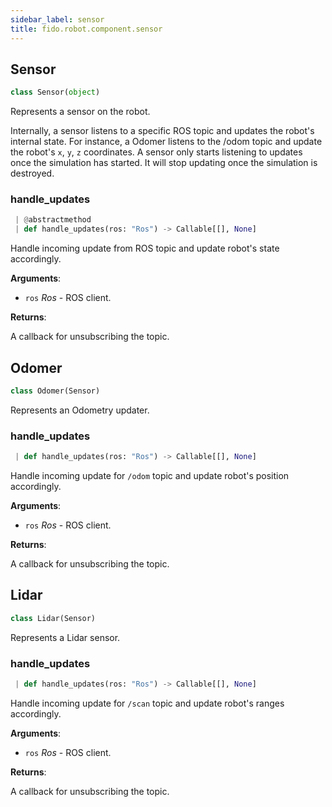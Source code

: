 ```yaml
---
sidebar_label: sensor
title: fido.robot.component.sensor
---
```


## Sensor

```python
class Sensor(object)
```

Represents a sensor on the robot.

Internally, a sensor listens to a specific ROS topic and updates the robot&#x27;s
internal state. For instance, a Odomer listens to the /odom topic and update the
robot&#x27;s `x`, `y`, `z` coordinates. A sensor only starts listening to updates once
the simulation has started. It will stop updating once the simulation is destroyed.

### handle\_updates

```python
 | @abstractmethod
 | def handle_updates(ros: "Ros") -> Callable[[], None]
```

Handle incoming update from ROS topic and update robot&#x27;s state accordingly.

**Arguments**:

- `ros` _Ros_ - ROS client.
  

**Returns**:

  A callback for unsubscribing the topic.

## Odomer

```python
class Odomer(Sensor)
```

Represents an Odometry updater.

### handle\_updates

```python
 | def handle_updates(ros: "Ros") -> Callable[[], None]
```

Handle incoming update for `/odom` topic and update robot&#x27;s position
accordingly.

**Arguments**:

- `ros` _Ros_ - ROS client.
  

**Returns**:

  A callback for unsubscribing the topic.

## Lidar

```python
class Lidar(Sensor)
```

Represents a Lidar sensor.

### handle\_updates

```python
 | def handle_updates(ros: "Ros") -> Callable[[], None]
```

Handle incoming update for `/scan` topic and update robot&#x27;s ranges
accordingly.

**Arguments**:

- `ros` _Ros_ - ROS client.
  

**Returns**:

  A callback for unsubscribing the topic.

